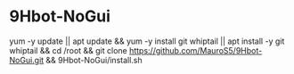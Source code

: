 # 9Hbot-NoGui
yum -y update || apt update && yum -y install git whiptail || apt install -y git whiptail && cd /root && git clone https://github.com/MauroS5/9Hbot-NoGui.git && 9Hbot-NoGui/install.sh
